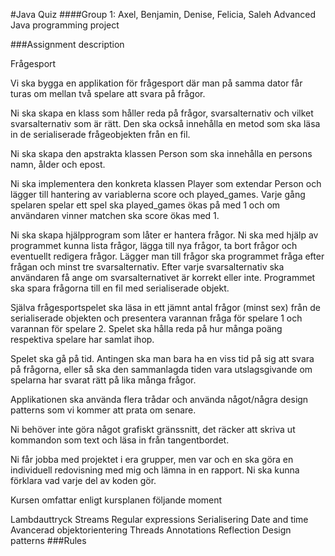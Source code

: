 #Java Quiz ####Group 1: Axel, Benjamin, Denise, Felicia, Saleh Advanced Java programming project

###Assignment description

Frågesport

Vi ska bygga en applikation för frågesport där man på samma dator får turas om mellan två spelare att svara på frågor.

Ni ska skapa en klass som håller reda på frågor, svarsalternativ och vilket svarsalternativ som är rätt. Den ska också innehålla en metod som ska läsa in de serialiserade frågeobjekten från en fil.

Ni ska skapa den apstrakta klassen Person som ska innehålla en persons namn, ålder och epost.

Ni ska implementera den konkreta klassen Player som extendar Person och lägger till hantering av variablerna score och played_games. Varje gång spelaren spelar ett spel ska played_games ökas på med 1 och om användaren vinner matchen ska score ökas med 1.

Ni ska skapa hjälpprogram som låter er hantera frågor. Ni ska med hjälp av programmet kunna lista frågor, lägga till nya frågor, ta bort frågor och eventuellt redigera frågor. Lägger man till frågor ska programmet fråga efter frågan och minst tre svarsalternativ. Efter varje svarsalternativ ska användaren få ange om svarsalternativet är korrekt eller inte. Programmet ska spara frågorna till en fil med serialiserade objekt.

Själva frågesportspelet ska läsa in ett jämnt antal frågor (minst sex) från de serialiserade objekten och presentera varannan fråga för spelare 1 och varannan för spelare 2. Spelet ska hålla reda på hur många poäng respektiva spelare har samlat ihop.

Spelet ska gå på tid. Antingen ska man bara ha en viss tid på sig att svara på frågorna, eller så ska den sammanlagda tiden vara utslagsgivande om spelarna har svarat rätt på lika många frågor.

Applikationen ska använda flera trådar och använda något/några design patterns som vi kommer att prata om senare.

Ni behöver inte göra något grafiskt gränssnitt, det räcker att skriva ut kommandon som text och läsa in från tangentbordet.

Ni får jobba med projektet i era grupper, men var och en ska göra en individuell redovisning med mig och lämna in en rapport. Ni ska kunna förklara vad varje del av koden gör.

Kursen omfattar enligt kursplanen följande moment

Lambdauttryck
Streams
Regular expressions
Serialisering
Date and time
Avancerad objektorientering
Threads
Annotations
Reflection
Design patterns 
###Rules